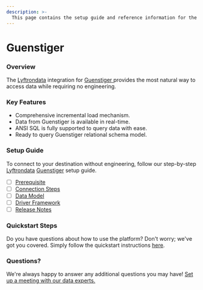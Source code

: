 ```yaml
---
description: >-
  This page contains the setup guide and reference information for the Guenstiger source connector.
---
```


# Guenstiger

### Overview

The [Lyftrondata](https://www.lyftrondata.com/) integration for [Guenstiger](https://www.lyftrondata.com/integration/guenstiger/)[ ](https://www.lyftrondata.com/integration/guenstiger/)provides the most natural way to access data while requiring no engineering.

### Key Features

* Comprehensive incremental load mechanism.
* Data from Guenstiger is available in real-time.&#x20;
* ANSI SQL is fully supported to query data with ease.
* Ready to query Guenstiger relational schema model.

### Setup Guide

To connect to your destination without engineering, follow our step-by-step [Lyftrondata](https://www.lyftrondata.com/)  [Guenstiger](https://www.lyftrondata.com/integration/guenstiger/) setup guide.

* [ ] [Prerequisite](../../marketing-analytics/guenstiger/prerequisite.md)
* [ ] [Connection Steps](../../marketing-analytics/guenstiger/connection-steps.md)
* [ ] [Data Model](../../marketing-analytics/guenstiger/data-model/)
* [ ] [Driver Framework](../../marketing-analytics/guenstiger/driver-framework/)
* [ ] [Release Notes](../../marketing-analytics/guenstiger/release-notes.md)

### Quickstart Steps

Do you have questions about how to use the platform? Don't worry; we've got you covered. Simply follow the quickstart instructions [here](../../../quickstart-steps.md).

### Questions? <a href="#questions" id="questions"></a>

We're always happy to answer any additional questions you may have! [Set up a meeting with our data experts.](https://www.lyftrondata.com/book-a-meeting/)

